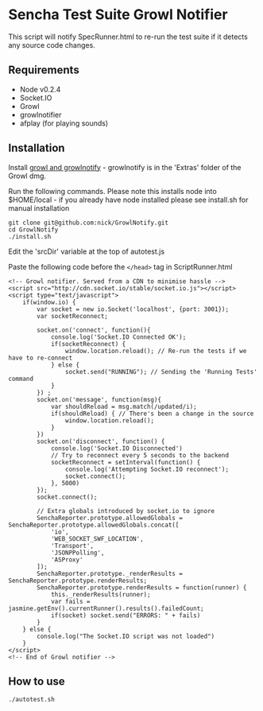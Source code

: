 Sencha Test Suite Growl Notifier
================================

This script will notify SpecRunner.html to re-run the test suite if it detects any source code changes. 

## Requirements

- Node v0.2.4
- Socket.IO
- Growl
- growlnotifier
- afplay (for playing sounds)

## Installation

Install [growl and growlnotify](http://growl.info) - growlnotify is in the 'Extras' folder of the Growl dmg.

Run the following commands. Please note this installs node into $HOME/local - if you already have node installed please see install.sh for manual installation

    git clone git@github.com:nick/GrowlNotify.git
    cd GrowlNotify
    ./install.sh

Edit the 'srcDir' variable at the top of autotest.js

Paste the following code before the `</head>` tag in ScriptRunner.html

    <!-- Growl notifier. Served from a CDN to minimise hassle -->
    <script src="http://cdn.socket.io/stable/socket.io.js"></script>         
    <script type="text/javascript">
        if(window.io) {
            var socket = new io.Socket('localhost', {port: 3001});
            var socketReconnect;

            socket.on('connect', function(){ 
                console.log('Socket.IO Connected OK');
                if(socketReconnect) {
                    window.location.reload(); // Re-run the tests if we have to re-connect
                } else {
                    socket.send("RUNNING"); // Sending the 'Running Tests' command                        
                }
            }) ;
            socket.on('message', function(msg){
                var shouldReload = msg.match(/updated/i);
                if(shouldReload) { // There's been a change in the source
                    window.location.reload();
                }
            }) 
            socket.on('disconnect', function() { 
                console.log('Socket.IO Disconnected')
                // Try to reconnect every 5 seconds to the backend
                socketReconnect = setInterval(function() {
                    console.log('Attempting Socket.IO reconnect');
                    socket.connect();
                }, 5000)
            });
            socket.connect();

            // Extra globals introduced by socket.io to ignore
            SenchaReporter.prototype.allowedGlobals = SenchaReporter.prototype.allowedGlobals.concat([
                'io',
                'WEB_SOCKET_SWF_LOCATION',
                'Transport',
                'JSONPPolling',
                'ASProxy'
            ]);
            SenchaReporter.prototype._renderResults = SenchaReporter.prototype.renderResults;
            SenchaReporter.prototype.renderResults = function(runner) {
                this._renderResults(runner);
                var fails = jasmine.getEnv().currentRunner().results().failedCount;
                if(socket) socket.send("ERRORS: " + fails)
            }
        } else {
            console.log("The Socket.IO script was not loaded")
        }
    </script>
    <!-- End of Growl notifier -->
 
## How to use

    ./autotest.sh
